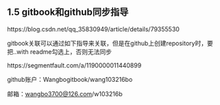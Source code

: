 ## 1.5 gitbook和github同步指导

https:\/\/blog.csdn.net\/qq\_35830949\/article\/details\/79355530



gitbook关联可以通过如下指导来关联，但是在github上创建repository时，要把..with readme勾选上，否则无法同步

https:\/\/segmentfault.com\/a\/1190000011440899

github账户：Wangbogitbook\/wang103216bo

邮箱：wangbo3700@126.com\/w103216b

